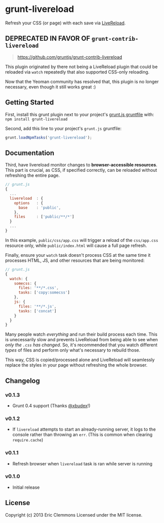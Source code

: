 # grunt-livereload

Refresh your CSS (or page) with each save via [LiveReload][1].

## DEPRECATED IN FAVOR OF `grunt-contrib-livereload`

> https://github.com/gruntjs/grunt-contrib-livereload

This plugin originated by there not being a LiveReload plugin that could be reloaded via `watch` repeatedly that also supported CSS-only reloading.

Now that the Yeoman community has resolved that, this plugin is no longer necessary, even though it still works great :)


## Getting Started

First, install this grunt plugin next to your project's [grunt.js gruntfile][getting_started] with: `npm install grunt-livereload`

Second, add this line to your project's `grunt.js` gruntfile:

```javascript
grunt.loadNpmTasks('grunt-livereload');
```


## Documentation

Third, have livereload monitor changes to **browser-accessible resources**.
This part is crucial, as CSS, if specified correctly, can be reloaded without
refreshing the entire page.

```javascript
// grunt.js
{
  ...
  livereload  : {
    options   : {
      base    : 'public',
    },
    files     : ['public/**/*']
  }
  ...
}
```

In this example, `public/css/app.css` will trigger a reload of the `css/app.css` resource only,
while `public/index.html` will cause a full page refresh.

Finally, ensure your `watch` task doesn't process CSS at the same time it
processes HTML, JS, and other resources that are being monitored:

```javascript
// grunt.js
{
  watch: {
    somecss: {
      files: '**/*.css',
      tasks: ['copy:somecss']
    },
    js: {
      files: '**/*.js',
      tasks: ['concat']
    }
  }
}
```

Many people watch *everything* and run their build process each time.  This
is unecessarily slow and prevents LiveReload from being able to see when
*only the `.css` has changed*.  So, it's recommended that you watch different
*types* of files and perform only what's necessary to rebuild those.

This way, CSS is copied/processed alone and LiveReload will seamlessly replace
the styles in your page without refreshing the whole browser.

[grunt]: http://gruntjs.com/
[getting_started]: https://github.com/gruntjs/grunt/blob/master/docs/getting_started.md


## Changelog

### v0.1.3

- Grunt 0.4 support (Thanks [@xbudex](https://github.com/ericclemmons/grunt-livereload/pull/2)!)


### v0.1.2

- If `livereload` attempts to start an already-running server, it logs
  to the console rather than throwing an `err`.  (This is common when
  clearing `require.cache`)

### v0.1.1

- Refresh browser when `livereload` task is ran while server is running

### v0.1.0

- Initial release


## License

Copyright (c) 2013 Eric Clemmons
Licensed under the MIT license.


[1]: http://feedback.livereload.com/knowledgebase/articles/86242-how-do-i-install-and-use-the-browser-extensions-

